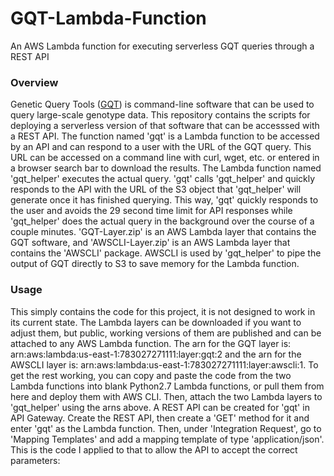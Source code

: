 # GQT-Lambda-Function
An AWS Lambda function for executing serverless GQT queries through a REST API

### Overview
Genetic Query Tools ([GQT](https://github.com/ryanlayer/gqt "GQT")) is command-line software that can be used to query large-scale genotype data. This repository contains the scripts for deploying a serverless version of that software that can be accesssed with a REST API. The function named 'gqt' is a Lambda function to be accessed by an API and can respond to a user with the URL of the GQT query. This URL can be accessed on a command line with curl, wget, etc. or entered in a browser search bar to download the results. The Lambda function named 'gqt_helper' executes the actual query. 'gqt' calls 'gqt_helper' and quickly responds to the API with the URL of the S3 object that 'gqt_helper' will generate once it has finished querying. This way, 'gqt' quickly responds to the user and avoids the 29 second time limit for API responses while 'gqt_helper' does the actual query in the background over the course of a couple minutes. 'GQT-Layer.zip' is an AWS Lambda layer that contains the GQT software, and 'AWSCLI-Layer.zip' is an AWS Lambda layer that contains the 'AWSCLI' package. AWSCLI is used by 'gqt_helper' to pipe the output of GQT directly to S3 to save memory for the Lambda function.

### Usage
This simply contains the code for this project, it is not designed to work in its current state. The Lambda layers can be downloaded if you want to adjust them, but public, working versions of them are published and can be attached to any AWS Lambda function. The arn for the GQT layer is: arn:aws:lambda:us-east-1:783027271111:layer:gqt:2 and the arn for the AWSCLI layer is: arn:aws:lambda:us-east-1:783027271111:layer:awscli:1. To get the rest working, you can copy and paste the code from the two Lambda functions into blank Python2.7 Lambda functions, or pull them from here and deploy them with AWS CLI. Then, attach the two Lambda layers to 'gqt_helper' using the arns above. A REST API can be created for 'gqt' in API Gateway. Create the REST API, then create a 'GET' method for it and enter 'gqt' as the Lambda function. Then, under 'Integration Request', go to 'Mapping Templates' and add a mapping template of type 'application/json'. This is the code I applied to that to allow the API to accept the correct parameters:

